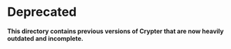 # Deprecated
**This directory contains previous versions of Crypter that are now heavily outdated and incomplete.**
